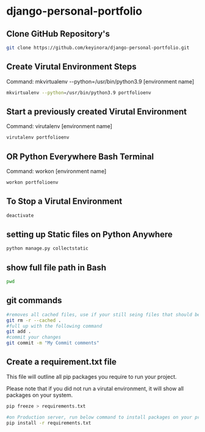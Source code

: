 # django-personal-portfolio

## Clone GitHub Repository's
```bash
git clone https://github.com/keyinora/django-personal-portfolio.git
```
## Create Virutal Environment Steps
Command: mkvirtualenv --python=/usr/bin/python3.9 [environment name]

```bash
mkvirtualenv --python=/usr/bin/python3.9 portfolioenv
```
## Start a previously created Virutal Environment

Command: virutalenv [environment name]
```bash
virutalenv portfolioenv
```

## OR Python Everywhere Bash Terminal

Command: workon [environment name]
```bash
workon portfolioenv
```

## To Stop a Virutal Environment
```bash
deactivate
```

## setting up Static files on Python Anywhere

```bash
python manage.py collectstatic
```

## show full file path in Bash
```bash
pwd
```

## git commands
```bash
#removes all cached files, use if your still seing files that should be ignored by your .gitignore
git rm -r --cached .
#full up with the following command
git add .
#commit your changes
git commit -m "My Commit comments"
```
## Create a requirement.txt file

This file will outline all pip packages you require to run your project.

Please note that if you did not run a virutal environment, it will show all packages on your system.
```bash
pip freeze > requirements.txt

#on Production server, run below command to install packages on your production server
pip install -r requirements.txt
```